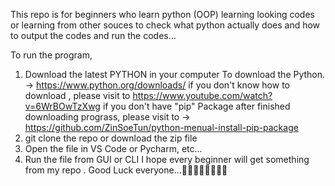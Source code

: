 This repo is for beginners who learn python (OOP) learning looking codes or learning from other souces to check what python actually does and how to output the codes and run the codes...

To run the program,

 1. Download the latest PYTHON in your computer
       To download the Python. -> https://www.python.org/downloads/
       if you don't know how to download , please visit to https://www.youtube.com/watch?v=6WrBOwTzXwg
       if you don't have "pip" Package after finished downloading prograss,
       please visit to -> https://github.com/ZinSoeTun/python-menual-install-pip-package
 3. git clone the repo or download the zip file
 4. Open the file in VS Code or Pycharm, etc...
 5. Run the file from GUI or CLI
I hope every beginner will get something from my repo . Good Luck everyone...🥰🥰🥰🥰🥰🥰🥰🥰
